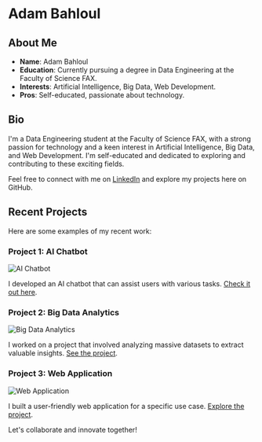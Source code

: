 # Adam Bahloul

## About Me

- **Name**: Adam Bahloul
- **Education**: Currently pursuing a degree in Data Engineering at the Faculty of Science FAX.
- **Interests**: Artificial Intelligence, Big Data, Web Development.
- **Pros**: Self-educated, passionate about technology.

## Bio

I'm a Data Engineering student at the Faculty of Science FAX, with a strong passion for technology and a keen interest in Artificial Intelligence, Big Data, and Web Development. I'm self-educated and dedicated to exploring and contributing to these exciting fields.

Feel free to connect with me on [LinkedIn](https://www.linkedin.com/in/adam-bahloul) and explore my projects here on GitHub.

## Recent Projects

Here are some examples of my recent work:

### Project 1: AI Chatbot

![AI Chatbot](https://your-image-url.com/chatbot.png)

I developed an AI chatbot that can assist users with various tasks. [Check it out here](https://github.com/yourusername/chatbot).

### Project 2: Big Data Analytics

![Big Data Analytics](https://your-image-url.com/bigdata.png)

I worked on a project that involved analyzing massive datasets to extract valuable insights. [See the project](https://github.com/yourusername/bigdata-analytics).

### Project 3: Web Application

![Web Application](https://your-image-url.com/webapp.png)

I built a user-friendly web application for a specific use case. [Explore the project](https://github.com/yourusername/web-app).

Let's collaborate and innovate together!
